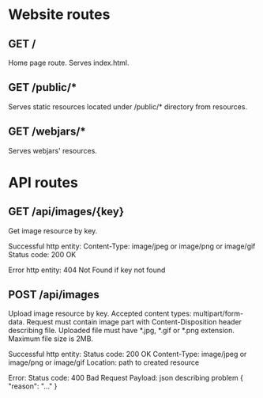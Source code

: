 Website routes
==============

GET /
-----------
Home page route. Serves index.html.


GET /public/*
-------------
Serves static resources located under /public/* directory from resources.


GET /webjars/*
--------------
Serves webjars' resources.


API routes
==========

GET /api/images/{key}
--------------------
Get image resource by key.

Successful http entity:
Content-Type: image/jpeg or image/png or image/gif
Status code: 200 OK

Error http entity:
404 Not Found if key not found


POST /api/images
---------------
Upload image resource by key.
Accepted content types: multipart/form-data. Request must contain image part with Content-Disposition header describing file.
Uploaded file must have *.jpg, *.gif or *.png extension.
Maximum file size is 2MB.

Successful http entity:
Status code: 200 OK
Content-Type: image/jpeg or image/png or image/gif
Location: path to created resource

Error:
Status code: 400 Bad Request
Payload: json describing problem { "reason": "..." }

